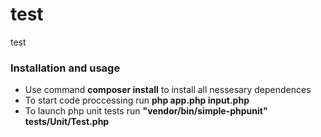 # test
test
### Installation and usage


* Use command **composer install** to install all nessesary dependences
* To start code proccessing run **php app.php input.php**
* To launch php unit tests run **"vendor/bin/simple-phpunit" tests/Unit/Test.php**
